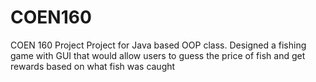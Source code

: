 # COEN160
COEN 160 Project
Project for Java based OOP class. Designed a fishing game with GUI that would allow users to guess the price of fish and get rewards based on what fish was caught
